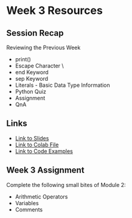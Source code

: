 # Week 3 Resources

## Session Recap
Reviewing the Previous Week
* print()
* Escape Character \
* end Keyword
* sep Keyword
* Literals - Basic Data Type Information
* Python Quiz
* Assignment
* QnA

## Links
* [Link to Slides](https://github.com/WomenWhoCode/WWCodePython/blob/master/PythonForBeginners/Week_3_Resources/Week%203_%20Reviewing%20Print%20%26%20Literals.pdf)
* [Link to Colab File](https://github.com/WomenWhoCode/WWCodePython/blob/master/PythonForBeginners/Week_3_Resources/Week_3_ExampleCode.ipynb)
* [Link to Code Examples](https://github.com/WomenWhoCode/WWCodePython/tree/master/PythonForBeginners/Week_3_Resources/code)

## Week 3 Assignment
Complete the following small bites of Module 2:
* Arithmetic Operators
* Variables
* Comments


